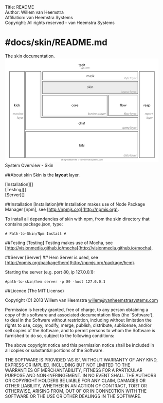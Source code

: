 Title: README  
Author: Willem van Heemstra  
Affiliation: van Heemstra Systems  
Copyright: All rights reserved - van Heemstra Systems

#docs/skin/README.md
====
The skin documentation.
![Image](../skin/images/system_overview_skin.png?raw=true)  System Overview - Skin

##About skin
Skin is the **layout** layer.

[Installation][]  
[Testing][]  
[Server][]  

##Installation [Installation]##
Installation makes use of Node Package Manager [npm], see [http://npmjs.org](http://npmjs.org).

To install all dependencies of skin with npm, from the skin directory that contains package.json, type:

```
# Path-to-Skin/Npm Install #
```

##Testing [Testing]
Testing makes use of Mocha, see [http://visionmedia.github.io/mocha](http://visionmedia.github.io/mocha).

##Server [Server] ##
Hem Server is used, see [http://npmjs.org/package/hem](http://npmjs.org/package/hem).

Starting the server (e.g. port 80, ip 127.0.0.1):

	#path-to-skin/hem server -p 80 -host 127.0.0.1

##Licence
(The MIT License)

Copyright (C) 2013 Willem van Heemstra willem@vanheemstrasystems.com

Permission is hereby granted, free of charge, to any person obtaining a copy of this software and associated documentation files (the 'Software'), to deal in the Software without restriction, including without limitation the rights to use, copy, modify, merge, publish, distribute, sublicense, and/or sell copies of the Software, and to permit persons to whom the Software is furnished to do so, subject to the following conditions:

The above copyright notice and this permission notice shall be included in all copies or substantial portions of the Software.

THE SOFTWARE IS PROVIDED 'AS IS', WITHOUT WARRANTY OF ANY KIND, EXPRESS OR IMPLIED, INCLUDING BUT NOT LIMITED TO THE WARRANTIES OF MERCHANTABILITY, FITNESS FOR A PARTICULAR PURPOSE AND NON-INFRINGEMENT. IN NO EVENT SHALL THE AUTHORS OR COPYRIGHT HOLDERS BE LIABLE FOR ANY CLAIM, DAMAGES OR OTHER LIABILITY, WHETHER IN AN ACTION OF CONTRACT, TORT OR OTHERWISE, ARISING FROM, OUT OF OR IN CONNECTION WITH THE SOFTWARE OR THE USE OR OTHER DEALINGS IN THE SOFTWARE.